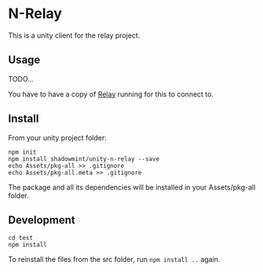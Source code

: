# N-Relay

This is a unity client for the relay project.

## Usage

TODO...

You have to have a copy of [Relay](https://github.com/shadowmint/relay) running for this to connect to.


## Install

From your unity project folder:

    npm init
    npm install shadowmint/unity-n-relay --save
    echo Assets/pkg-all >> .gitignore
    echo Assets/pkg-all.meta >> .gitignore

The package and all its dependencies will be installed in
your Assets/pkg-all folder.

## Development

    cd test
    npm install

To reinstall the files from the src folder, run `npm install ..` again.
